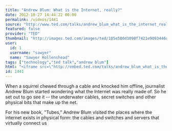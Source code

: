 ```yaml
---
title: "Andrew Blum: What is the Internet, really?"
date: 2012-10-27 14:44:22 00:00
permalink: /videos/1441
source: "http://www.ted.com/talks/andrew_blum_what_is_the_internet_really.html"
featured: false
provider: "TED"
thumbnail: "http://images.ted.com/images/ted/105e586d1098f7421e9093446d04ea6f779302e4_389x292.jpg"
user:
  id: 1
  username: "sawyer"
  name: "Sawyer Hollenshead"
tags: ["technology","ted talk","andrew blum"]
html: "<iframe src=\"http://embed.ted.com/talks/andrew_blum_what_is_the_internet_really.html\" width=\"560\" height=\"315\" frameborder=\"0\" scrolling=\"no\" webkitAllowFullScreen mozallowfullscreen allowFullScreen></iframe>"
id: 1441
---
```


When a squirrel chewed through a cable and knocked him offline, journalist Andrew Blum started wondering what the Internet was really made of. So he set out to go see it -- the underwater cables, secret switches and other physical bits that make up the net.

For his new book, "Tubes," Andrew Blum visited the places where the internet exists in physical form: the cables and switches and servers that virtually connect us